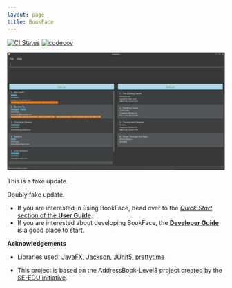 ```yaml
---
layout: page
title: BookFace
---
```


[![CI Status](https://github.com/AY2223S1-CS2103-F14-4/tp/workflows/Java%20CI/badge.svg)](https://github.com/AY2223S1-CS2103-F14-4/tp/actions)
[![codecov](https://codecov.io/gh/AY2223S1-CS2103-F14-4/tp/branch/master/graph/badge.svg?token=OEJZHHR2YH)](https://codecov.io/gh/AY2223S1-CS2103-F14-4/tp)

![Ui](images/Ui.png)

[//]: # (@@author parth-io-reused)

This is a fake update.

[//]: # (@@author)

[//]: # (@@author parth-io)

Doubly fake update.

[//]: # (@@author)

* If you are interested in using BookFace, head over to the [_Quick Start_ section of the **User Guide**](UserGuide.html#quick-start).
* If you are interested about developing BookFace, the [**Developer Guide**](DeveloperGuide.html) is a good place to start.


**Acknowledgements**

* Libraries used: [JavaFX](https://openjfx.io/), [Jackson](https://github.com/FasterXML/jackson), [JUnit5](https://github.com/junit-team/junit5), [prettytime](https://github.com/ocpsoft/prettytime)

* This project is based on the AddressBook-Level3 project created by the [SE-EDU initiative](https://se-education.org).
